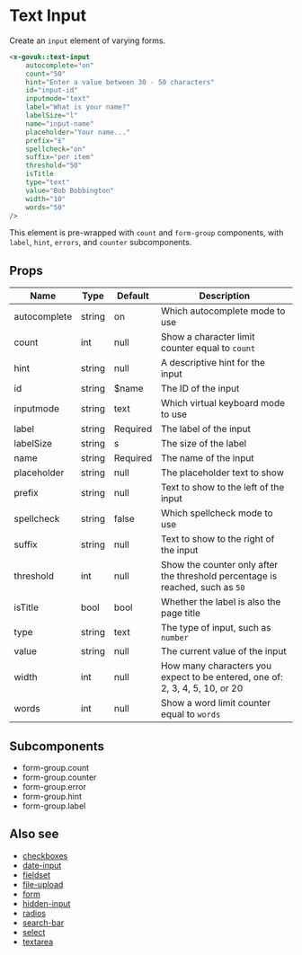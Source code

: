 # Text Input

Create an `input` element of varying forms.

```html
<x-govuk::text-input
    autocomplete="on"
    count="50"
    hint="Enter a value between 30 - 50 characters"
    id="input-id"
    inputmode="text"
    label="What is your name?"
    labelSize="l"
    name="input-name"
    placeholder="Your name..."
    prefix="£"
    spellcheck="on"
    suffix="per item"
    threshold="50"
    isTitle
    type="text"
    value="Bob Bobbington"
    width="10"
    words="50"
/>
```

This element is pre-wrapped with `count` and `form-group` components, with `label`, `hint`, `errors`, and `counter` subcomponents.

## Props

| Name         | Type   | Default  | Description |
| ------------ | ------ | -------- | ----------- |
| autocomplete | string | on       | Which autocomplete mode to use |
| count        | int    | null     | Show a character limit counter equal to `count` |
| hint         | string | null     | A descriptive hint for the input |
| id           | string | $name    | The ID of the input |
| inputmode    | string | text     | Which virtual keyboard mode to use |
| label        | string | Required | The label of the input |
| labelSize    | string | s        | The size of the label |
| name         | string | Required | The name of the input |
| placeholder  | string | null     | The placeholder text to show |
| prefix       | string | null     | Text to show to the left of the input |
| spellcheck   | string | false    | Which spellcheck mode to use |
| suffix       | string | null     | Text to show to the right of the input |
| threshold    | int    | null     | Show the counter only after the threshold percentage is reached, such as `50` |
| isTitle      | bool   | bool     | Whether the label is also the page title |
| type         | string | text     | The type of input, such as `number` |
| value        | string | null     | The current value of the input |
| width        | int    | null     | How many characters you expect to be entered, one of: 2, 3, 4, 5, 10, or 20  |
| words        | int    | null     | Show a word limit counter equal to `words` |

## Subcomponents

* form-group.count
* form-group.counter
* form-group.error
* form-group.hint
* form-group.label

## Also see

* [checkboxes](checkboxes.md)
* [date-input](date-input.md)
* [fieldset](fieldset.md)
* [file-upload](file-upload.md)
* [form](form.md)
* [hidden-input](hidden-input.md)
* [radios](radios.md)
* [search-bar](search-bar.md)
* [select](select.md)
* [textarea](textarea.md)
